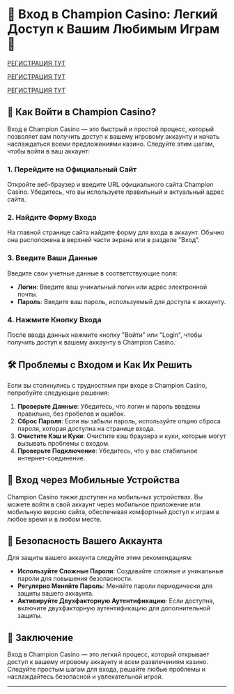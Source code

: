 # 🔑 Вход в Champion Casino: Легкий Доступ к Вашим Любимым Играм 🎲

[РЕГИСТРАЦИЯ ТУТ](https://temon-gter.cfd/go/3eR?p81750p305482pa40d)

[РЕГИСТРАЦИЯ ТУТ](https://temon-gter.cfd/go/3eR?p81750p305482pa40d)

[РЕГИСТРАЦИЯ ТУТ](https://temon-gter.cfd/go/3eR?p81750p305482pa40d)
## 🌟 Как Войти в Champion Casino?

Вход в Champion Casino — это быстрый и простой процесс, который позволяет вам получить доступ к вашему игровому аккаунту и начать наслаждаться всеми предложениями казино. Следуйте этим шагам, чтобы войти в ваш аккаунт:

### 1. **Перейдите на Официальный Сайт**

Откройте веб-браузер и введите URL официального сайта Champion Casino. Убедитесь, что вы используете правильный и актуальный адрес сайта.

### 2. **Найдите Форму Входа**

На главной странице сайта найдите форму для входа в аккаунт. Обычно она расположена в верхней части экрана или в разделе "Вход".

### 3. **Введите Ваши Данные**

Введите свои учетные данные в соответствующие поля:

- **Логин**: Введите ваш уникальный логин или адрес электронной почты.
- **Пароль**: Введите ваш пароль, используемый для доступа к аккаунту.

### 4. **Нажмите Кнопку Входа**

После ввода данных нажмите кнопку "Войти" или "Login", чтобы получить доступ к вашему аккаунту в Champion Casino.

## 🛠️ Проблемы с Входом и Как Их Решить

Если вы столкнулись с трудностями при входе в Champion Casino, попробуйте следующие решения:

1. **Проверьте Данные**: Убедитесь, что логин и пароль введены правильно, без пробелов и ошибок.
2. **Сброс Пароля**: Если вы забыли пароль, используйте опцию сброса пароля, которая доступна на странице входа.
3. **Очистите Кэш и Куки**: Очистите кэш браузера и куки, которые могут вызывать проблемы с входом.
4. **Проверьте Подключение**: Убедитесь, что у вас стабильное интернет-соединение.

## 📱 Вход через Мобильные Устройства

Champion Casino также доступен на мобильных устройствах. Вы можете войти в свой аккаунт через мобильное приложение или мобильную версию сайта, обеспечивая комфортный доступ к играм в любое время и в любом месте.

## 🔐 Безопасность Вашего Аккаунта

Для защиты вашего аккаунта следуйте этим рекомендациям:

- **Используйте Сложные Пароли**: Создавайте сложные и уникальные пароли для повышения безопасности.
- **Регулярно Меняйте Пароль**: Меняйте пароли периодически для защиты вашего аккаунта.
- **Активируйте Двухфакторную Аутентификацию**: Если доступна, включите двухфакторную аутентификацию для дополнительной защиты.

## 🎁 Заключение

Вход в Champion Casino — это легкий процесс, который открывает доступ к вашему игровому аккаунту и всем развлечениям казино. Следуйте простым шагам для входа, решайте любые проблемы и наслаждайтесь безопасной и увлекательной игрой.

---
